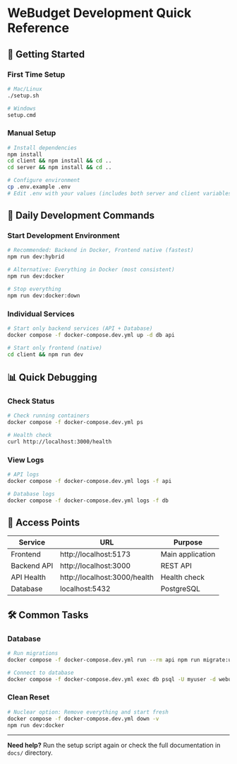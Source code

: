 # WeBudget Development Quick Reference

## 🚀 Getting Started

### First Time Setup
```bash
# Mac/Linux
./setup.sh

# Windows
setup.cmd
```

### Manual Setup
```bash
# Install dependencies
npm install
cd client && npm install && cd ..
cd server && npm install && cd ..

# Configure environment
cp .env.example .env
# Edit .env with your values (includes both server and client variables)
```

## 🔧 Daily Development Commands

### Start Development Environment
```bash
# Recommended: Backend in Docker, Frontend native (fastest)
npm run dev:hybrid

# Alternative: Everything in Docker (most consistent)
npm run dev:docker

# Stop everything
npm run dev:docker:down
```

### Individual Services
```bash
# Start only backend services (API + Database)
docker compose -f docker-compose.dev.yml up -d db api

# Start only frontend (native)
cd client && npm run dev
```

## 📊 Quick Debugging

### Check Status
```bash
# Check running containers
docker compose -f docker-compose.dev.yml ps

# Health check
curl http://localhost:3000/health
```

### View Logs
```bash
# API logs
docker compose -f docker-compose.dev.yml logs -f api

# Database logs
docker compose -f docker-compose.dev.yml logs -f db
```

## 📱 Access Points

| Service | URL | Purpose |
|---------|-----|---------|
| Frontend | http://localhost:5173 | Main application |
| Backend API | http://localhost:3000 | REST API |
| API Health | http://localhost:3000/health | Health check |
| Database | localhost:5432 | PostgreSQL |

## 🛠️ Common Tasks

### Database
```bash
# Run migrations
docker compose -f docker-compose.dev.yml run --rm api npm run migrate:up

# Connect to database
docker compose -f docker-compose.dev.yml exec db psql -U myuser -d webudget_db
```

### Clean Reset
```bash
# Nuclear option: Remove everything and start fresh
docker compose -f docker-compose.dev.yml down -v
npm run dev:docker
```

---

**Need help?** Run the setup script again or check the full documentation in `docs/` directory. 